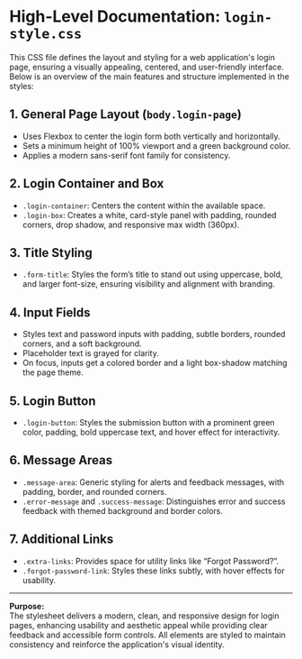 # High-Level Documentation: `login-style.css`

This CSS file defines the layout and styling for a web application's login page, ensuring a visually appealing, centered, and user-friendly interface. Below is an overview of the main features and structure implemented in the styles:

## 1. General Page Layout (`body.login-page`)
- Uses Flexbox to center the login form both vertically and horizontally.
- Sets a minimum height of 100% viewport and a green background color.
- Applies a modern sans-serif font family for consistency.

## 2. Login Container and Box
- `.login-container`: Centers the content within the available space.
- `.login-box`: Creates a white, card-style panel with padding, rounded corners, drop shadow, and responsive max width (360px).

## 3. Title Styling
- `.form-title`: Styles the form’s title to stand out using uppercase, bold, and larger font-size, ensuring visibility and alignment with branding.

## 4. Input Fields
- Styles text and password inputs with padding, subtle borders, rounded corners, and a soft background.
- Placeholder text is grayed for clarity.
- On focus, inputs get a colored border and a light box-shadow matching the page theme.

## 5. Login Button
- `.login-button`: Styles the submission button with a prominent green color, padding, bold uppercase text, and hover effect for interactivity.

## 6. Message Areas
- `.message-area`: Generic styling for alerts and feedback messages, with padding, border, and rounded corners.
- `.error-message` and `.success-message`: Distinguishes error and success feedback with themed background and border colors.

## 7. Additional Links
- `.extra-links`: Provides space for utility links like “Forgot Password?”.
- `.forgot-password-link`: Styles these links subtly, with hover effects for usability.

---

**Purpose:**  
The stylesheet delivers a modern, clean, and responsive design for login pages, enhancing usability and aesthetic appeal while providing clear feedback and accessible form controls. All elements are styled to maintain consistency and reinforce the application's visual identity.